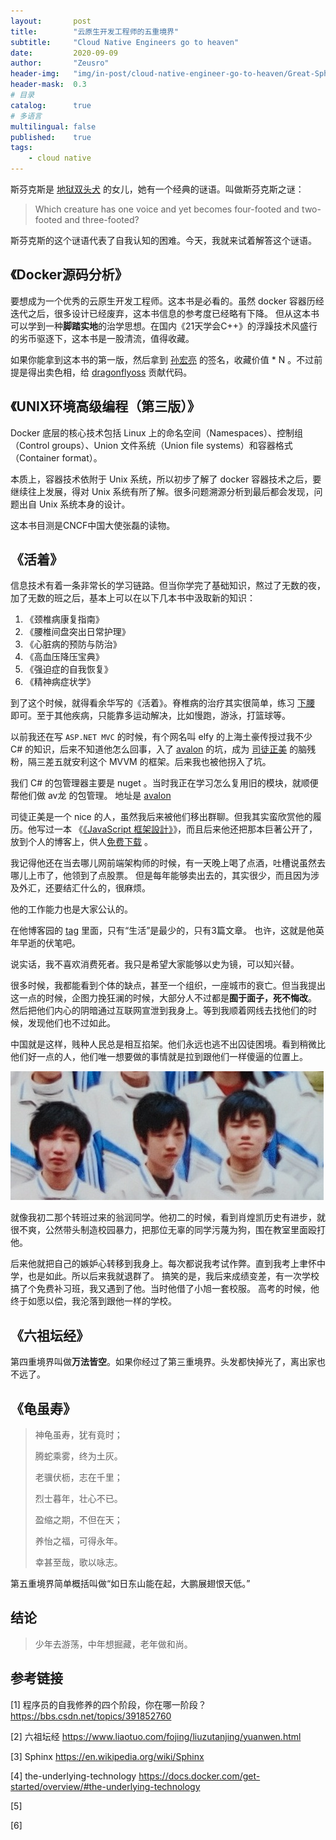 ```yaml
---
layout:       post
title:        "云原生开发工程师的五重境界"
subtitle:     "Cloud Native Engineers go to heaven"
date:         2020-09-09
author:       "Zeusro"
header-img:   "img/in-post/cloud-native-engineer-go-to-heaven/Great-Sphinx-Giza-Egypt.jpg"
header-mask:  0.3
# 目录
catalog:      true
# 多语言
multilingual: false
published:    true
tags:
    - cloud native
---
```



斯芬克斯是
[地狱双头犬](http://mp.weixin.qq.com/s?__biz=MzI1ODEyNDg3MA==&mid=2655475426&idx=1&sn=46f0e640feae4c4afac374b3928b691e&chksm=f1bf0bcbc6c882dd4159982119c36e091be1d4cf12cd8d9f29f05bc3e38d378f030347ee80a2&mpshare=1&scene=23&srcid=0909hfH7Peo4PyTVSU8U3yyv&sharer_sharetime=1599615406806&sharer_shareid=9b8919de2238b20229856a42c8974cdc#rd)
的女儿，她有一个经典的谜语。叫做斯芬克斯之谜：

> Which creature has one voice and yet becomes four-footed and two-footed and three-footed?

斯芬克斯的这个谜语代表了自我认知的困难。今天，我就来试着解答这个谜语。

## 《Docker源码分析》

要想成为一个优秀的云原生开发工程师。这本书是必看的。虽然 docker 容器历经迭代之后，很多设计已经废弃，这本书信息的参考度已经略有下降。
但从这本书可以学到一种**脚踏实地**的治学思想。在国内《21天学会C++》的浮躁技术风盛行的劣币驱逐下，这本书是一股清流，值得收藏。

如果你能拿到这本书的第一版，然后拿到 [孙宏亮](https://github.com/allencloud) 的签名，收藏价值 * N 。不过前提是得出卖色相，给 [dragonflyoss](https://github.com/dragonflyoss) 贡献代码。

## 《UNIX环境高级编程（第三版）》

Docker 底层的核心技术包括 Linux 上的命名空间（Namespaces）、控制组（Control groups）、Union 文件系统（Union file systems）和容器格式（Container format）。

本质上，容器技术依附于 Unix 系统，所以初步了解了 docker 容器技术之后，要继续往上发展，得对 Unix 系统有所了解。很多问题溯源分析到最后都会发现，问题出自 Unix 系统本身的设计。

这本书目测是CNCF中国大使张磊的读物。

## 《活着》

信息技术有着一条非常长的学习链路。但当你学完了基础知识，熬过了无数的夜，加了无数的班之后，基本上可以在以下几本书中汲取新的知识：

1. 《颈椎病康复指南》
1. 《腰椎间盘突出日常护理》
1. 《心脏病的预防与防治》
1. 《高血压降压宝典》
1. 《强迫症的自我恢复》
1. 《精神病症状学》

到了这个时候，就得看余华写的《活着》。脊椎病的治疗其实很简单，练习 [下腰](https://www.bilibili.com/video/BV197411n7U8) 即可。至于其他疾病，只能靠多运动解决，比如慢跑，游泳，打篮球等。

以前我还在写 `ASP.NET MVC` 的时候，有个网名叫 elfy 的上海土豪传授过我不少 C# 的知识，后来不知道他怎么回事，入了 [avalon](https://github.com/RubyLouvre/avalon) 的坑，成为 [司徒正美](https://www.cnblogs.com/rubylouvre/) 的脑残粉，隔三差五就安利这个 MVVM 的框架。后来我也被他拐入了坑。

我们 C# 的包管理器主要是 nuget 。当时我正在学习怎么复用旧的模块，就顺便帮他们做 av龙 的包管理。
地址是
[avalon](https://www.nuget.org/packages/avalon/2.0.0-beta1)

司徒正美是一个 nice 的人，虽然我后来被他们移出群聊。但我其实蛮欣赏他的履历。他写过一本 《[《JavaScript 框架設計》](https://book.douban.com/subject/27133542/)》，而且后来他还把那本巨著公开了，放到个人的博客上，供人[免费下载](https://files.cnblogs.com/rubylouvre/JavaScript%E6%A1%86%E6%9E%B6%E8%AE%BE%E8%AE%A1%E6%96%B0.rar) 。

我记得他还在当去哪儿网前端架构师的时候，有一天晚上喝了点酒，吐槽说虽然去哪儿上市了，他领到了点股票。
但是每年能够卖出去的，其实很少，而且因为涉及外汇，还要结汇什么的，很麻烦。

他的工作能力也是大家公认的。

在他博客园的 [tag](https://www.cnblogs.com/rubylouvre/tag/) 里面，只有“生活”是最少的，只有3篇文章。
也许，这就是他英年早逝的伏笔吧。

说实话，我不喜欢消费死者。我只是希望大家能够以史为镜，可以知兴替。

很多时候，我都能看到个体的缺点，甚至一个组织，一座城市的衰亡。但当我提出这一点的时候，企图力挽狂澜的时候，大部分人不过都是**囿于面子，死不悔改**。
然后把他们内心的阴暗通过互联网宣泄到我身上。等到我顺着网线去找他们的时候，发现他们也不过如此。

中国就是这样，贱种人民总是相互掐架。他们永远也逃不出囚徒困境。看到稍微比他们好一点的人，他们唯一想要做的事情就是拉到跟他们一样傻逼的位置上。

![image](/img/in-post/cloud-native-engineer-go-to-heaven/IMG_20200621_065936__01__01.jpg)

就像我初二那个转班过来的翁润同学。他初二的时候，看到肖煌凯历史有进步，就很不爽，公然带头制造校园暴力，把那位无辜的同学污蔑为狗，围在教室里面殴打他。

后来他就把自己的嫉妒心转移到我身上。每次都说我考试作弊。直到我考上聿怀中学，也是如此。所以后来我就退群了。
搞笑的是，我后来成绩变差，有一次学校搞了个免费补习班，我又遇到了他。当时他借了小旭一套校服。
高考的时候，他终于如愿以偿，我沦落到跟他一样的学校。

## 《六祖坛经》

第四重境界叫做**万法皆空**。如果你经过了第三重境界。头发都快掉光了，离出家也不远了。

## 《龟虽寿》

> 神龟虽寿，犹有竟时；
> 
> 腾蛇乘雾，终为土灰。
> 
> 老骥伏枥，志在千里；
> 
> 烈士暮年，壮心不已。
> 
> 盈缩之期，不但在天；
> 
> 养怡之福，可得永年。
> 
> 幸甚至哉，歌以咏志。

第五重境界简单概括叫做“如日东山能在起，大鹏展翅恨天低。”

## 结论

> 少年去游荡，中年想掘藏，老年做和尚。

## 参考链接

[1]
程序员的自我修养的四个阶段，你在哪一阶段？
https://bbs.csdn.net/topics/391852760

[2]
六祖坛经
https://www.liaotuo.com/fojing/liuzutanjing/yuanwen.html

[3]
Sphinx
https://en.wikipedia.org/wiki/Sphinx

[4]
the-underlying-technology
https://docs.docker.com/get-started/overview/#the-underlying-technology

[5]



[6]
